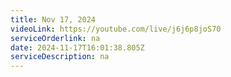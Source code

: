 ```yaml
---
title: Nov 17, 2024
videoLink: https://youtube.com/live/j6j6p8joS70
serviceOrderlink: na
date: 2024-11-17T16:01:38.805Z
serviceDescription: n﻿a
---
```

